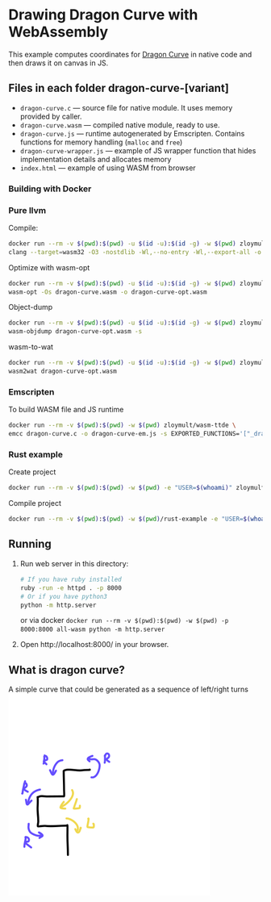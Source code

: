 # Drawing Dragon Curve with WebAssembly

This example computes coordinates for [Dragon Curve](https://en.wikipedia.org/wiki/Dragon_curve) in native code and then draws it on canvas in JS.

## Files in each folder dragon-curve-[variant]

- `dragon-curve.c` — source file for native module. It uses memory provided by caller.
- `dragon-curve.wasm` — compiled native module, ready to use.
- `dragon-curve.js` — runtime autogenerated by Emscripten. Contains functions for memory handling (`malloc` and `free`)
- `dragon-curve-wrapper.js` — example of JS wrapper function that hides implementation details and allocates memory
- `index.html` — example of using WASM from browser

### Building with Docker

### Pure llvm

Compile:

```sh
docker run --rm -v $(pwd):$(pwd) -u $(id -u):$(id -g) -w $(pwd) zloymult/wasm-ttde \
clang --target=wasm32 -O3 -nostdlib -Wl,--no-entry -Wl,--export-all -o dragon-curve.wasm dragon-curve.c
```

Optimize with wasm-opt

```sh
docker run --rm -v $(pwd):$(pwd) -u $(id -u):$(id -g) -w $(pwd) zloymult/wasm-ttde \
wasm-opt -Os dragon-curve.wasm -o dragon-curve-opt.wasm
```

Object-dump

```sh
docker run --rm -v $(pwd):$(pwd) -u $(id -u):$(id -g) -w $(pwd) zloymult/wasm-ttde \
wasm-objdump dragon-curve-opt.wasm -s
```

wasm-to-wat

```sh
docker run --rm -v $(pwd):$(pwd) -u $(id -u):$(id -g) -w $(pwd) zloymult/wasm-ttde \
wasm2wat dragon-curve-opt.wasm
```

### Emscripten

To build WASM file and JS runtime

```sh
docker run --rm -v $(pwd):$(pwd) -w $(pwd) zloymult/wasm-ttde \
emcc dragon-curve.c -o dragon-curve-em.js -s EXPORTED_FUNCTIONS='["_dragonCurve"]' -s EXPORTED_RUNTIME_METHODS='["ccall"]' -s ALLOW_MEMORY_GROWTH=1
```

### Rust example

Create project

```sh
docker run --rm -v $(pwd):$(pwd) -w $(pwd) -e "USER=$(whoami)" zloymult/wasm-ttde wasm-pack new rust-example
```

Compile project

```sh
docker run --rm -v $(pwd):$(pwd) -w $(pwd)/rust-example -e "USER=$(whoami)" zloymult/wasm-ttde wasm-pack build --release --target web
```

## Running

1.  Run web server in this directory:

    ```sh
    # If you have ruby installed
    ruby -run -e httpd . -p 8000
    # Or if you have python3
    python -m http.server
    ```

    or via docker
    `docker run --rm -v $(pwd):$(pwd) -w $(pwd) -p 8000:8000 all-wasm python -m http.server`

2.  Open http://localhost:8000/ in your browser.

## What is dragon curve?

A simple curve that could be generated as a sequence of left/right turns
![Dragon Curve generation](dc.svg)

